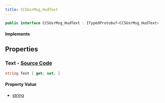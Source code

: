 ```yaml
---
title: CCSUsrMsg_HudText
---
```


```csharp
public interface CCSUsrMsg_HudText : ITypedProtobuf<CCSUsrMsg_HudText>, INativeHandle, INetMessage<CCSUsrMsg_HudText>, IDisposable
```

#### Implements

## Properties

### **Text** - [Source Code](https://github.com/swiftly-solution/swiftlys2/blob/main/managed/src/SwiftlyS2.Generated/Protobufs/Interfaces/CCSUsrMsg_HudText.cs#L18)

```csharp
string Text { get; set; }
```

#### Property Value

- [string](https://learn.microsoft.com/dotnet/api/system.string)

